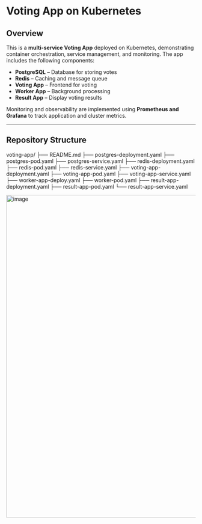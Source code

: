 # Voting App on Kubernetes

## Overview
This is a **multi-service Voting App** deployed on Kubernetes, demonstrating container orchestration, service management, and monitoring. The app includes the following components:  

- **PostgreSQL** – Database for storing votes  
- **Redis** – Caching and message queue  
- **Voting App** – Frontend for voting  
- **Worker App** – Background processing  
- **Result App** – Display voting results  

Monitoring and observability are implemented using **Prometheus and Grafana** to track application and cluster metrics.

---

## Repository Structure

voting-app/
├── README.md
├── postgres-deployment.yaml
├── postgres-pod.yaml
├── postgres-service.yaml
├── redis-deployment.yaml
├── redis-pod.yaml
├── redis-service.yaml
├── voting-app-deployment.yaml
├── voting-app-pod.yaml
├── voting-app-service.yaml
├── worker-app-deploy.yaml
├── worker-pod.yaml
├── result-app-deployment.yaml
├── result-app-pod.yaml
└── result-app-service.yaml



<img width="1913" height="859" alt="image" src="https://github.com/user-attachments/assets/23bfb778-3252-4e89-881b-b18cf95c868c" />
